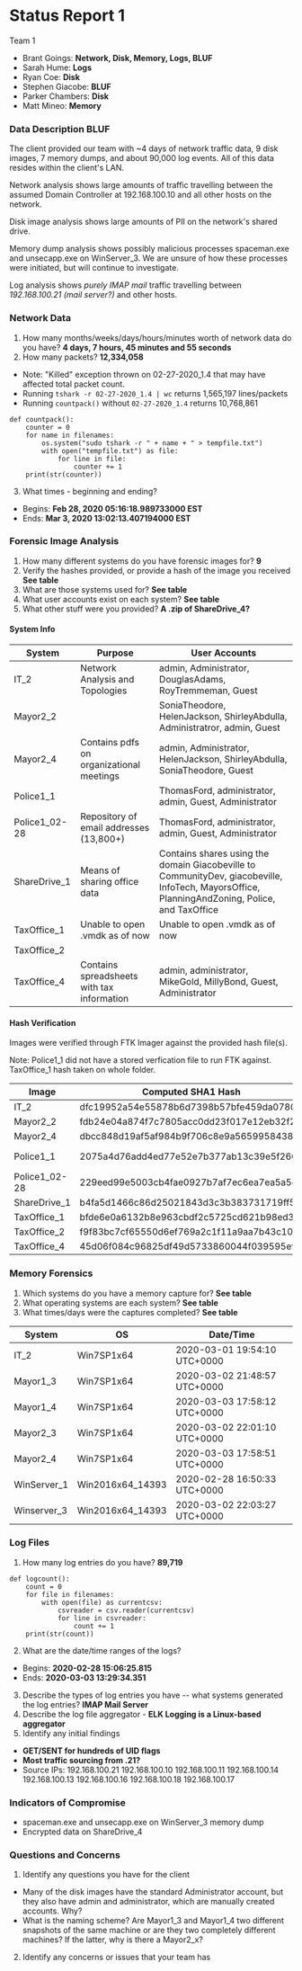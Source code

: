 # Status Report 1
Team 1
  - Brant Goings: **Network, Disk, Memory, Logs, BLUF**
  - Sarah Hume: **Logs**
  - Ryan Coe: **Disk**
  - Stephen Giacobe: **BLUF**
  - Parker Chambers: **Disk**
  - Matt Mineo: **Memory**

### Data Description BLUF

The client provided our team with ~4 days of network traffic data, 9 disk images, 7 memory dumps, and about 90,000 log events. All of this data resides within the client's LAN.

Network analysis shows large amounts of traffic travelling between the assumed Domain Controller at 192.168.100.10 and all other hosts on the network.

Disk image analysis shows large amounts of PII on the network's shared drive.

Memory dump analysis shows possibly malicious processes spaceman.exe and unsecapp.exe on WinServer_3. We are unsure of how these processes were initiated, but will continue to investigate.

Log analysis shows _purely IMAP mail_ traffic travelling between _192.168.100.21 (mail server?)_ and other hosts.

### Network Data
1. How many months/weeks/days/hours/minutes worth of network data do you have? **4 days, 7 hours, 45 minutes and 55 seconds**
2. How many packets? **12,334,058**
  - Note: "Killed" exception thrown on 02-27-2020_1.4 that may have affected total packet count.
  - Running `tshark -r 02-27-2020_1.4 | wc` returns 1,565,197 lines/packets
  - Running `countpack()` without `02-27-2020_1.4` returns 10,768,861
  ```
  def countpack():
      counter = 0
      for name in filenames:
          os.system("sudo tshark -r " + name + " > tempfile.txt")
          with open("tempfile.txt") as file:
              for line in file:
                  counter += 1
      print(str(counter))
  ```
3. What times - beginning and ending?
  - Begins: **Feb 28, 2020 05:16:18.989733000 EST**
  - Ends: **Mar 3, 2020 13:02:13.407194000 EST**

### Forensic Image Analysis
1. How many different systems do you have forensic images for? **9**
2. Verify the hashes provided, or provide a hash of the image you received **See table**
3. What are those systems used for? **See table**
4. What user accounts exist on each system? **See table**
5. What other stuff were you provided? **A .zip of ShareDrive_4?**

#### System Info

System        | Purpose                                 | User Accounts                                    
------------- | --------------------------------------- | ------------------------------------------------
IT_2          | Network Analysis and Topologies         | admin, Administrator, DouglasAdams, RoyTremmeman, Guest
Mayor2_2      |                                         | SoniaTheodore, HelenJackson, ShirleyAbdulla, Administratror, admin, Guest
Mayor2_4      | Contains pdfs on organizational meetings| admin, Administrator, HelenJackson, ShirleyAbdulla, SoniaTheodore, Guest
Police1_1     |                                         | ThomasFord, administrator, admin, Guest, Administrator
Police1_02-28 | Repository of email addresses (13,800+) | ThomasFord, administrator, admin, Guest, Administrator
ShareDrive_1  | Means of sharing office data            | Contains shares using the domain Giacobeville to CommunityDev, giacobeville, InfoTech, MayorsOffice, PlanningAndZoning, Police, and TaxOffice
TaxOffice_1   | Unable to open .vmdk as of now          | Unable to open .vmdk as of now
TaxOffice_2   |                                         |
TaxOffice_4   | Contains spreadsheets with tax information| admin, administrator, MikeGold, MillyBond, Guest, Administrator

#### Hash Verification

Images were verified through FTK Imager against the provided hash file(s).

Note: Police1_1 did not have a stored verfication file to run FTK against. TaxOffice_1 hash taken on whole folder.

Image         | Computed SHA1 Hash                       | Verified
------------- | ---------------------------------------- | --------
IT_2          | dfc19952a54e55878b6d7398b57bfe459da0780c | Yes
Mayor2_2      | fdb24e04a874f7c7805acc0dd23f017e12eb32f2 | Yes
Mayor2_4      | dbcc848d19af5af984b9f706c8e9a56599584387 | Yes
Police1_1     | 2075a4d76add4ed77e52e7b377ab13c39e5f2600 | Claims Mismatch
Police1_02-28 | 229eed99e5003cb4fae0927b7af7ec6ea7ea5a5d | Yes
ShareDrive_1  | b4fa5d1466c86d25021843d3c3b383731719ff5d | Yes
TaxOffice_1   | bfde6e0a6132b8e963cbdf2c5725cd621b98ed3f | N/A
TaxOffice_2   | f9f83bc7cf65550d6ef769a2c1f11a9aa7b43c10 | Yes
TaxOffice_4   | 45d06f084c96825df49d5733860044f039595ef3 | Yes

### Memory Forensics
1. Which systems do you have a memory capture for? **See table**
2. What operating systems are each system? **See table**
3. What times/days were the captures completed? **See table**

System      | OS                | Date/Time
----------- | ----------------- | ---------
IT_2        | Win7SP1x64        | 2020-03-01 19:54:10 UTC+0000
Mayor1_3    | Win7SP1x64        | 2020-03-02 21:48:57 UTC+0000
Mayor1_4    | Win7SP1x64        | 2020-03-03 17:58:12 UTC+0000
Mayor2_3    | Win7SP1x64        | 2020-03-02 22:01:10 UTC+0000
Mayor2_4    | Win7SP1x64        | 2020-03-03 17:58:51 UTC+0000
WinServer_1 | Win2016x64_14393  | 2020-02-28 16:50:33 UTC+0000
Winserver_3 | Win2016x64_14393  | 2020-03-02 22:03:27 UTC+0000

### Log Files
1. How many log entries do you have? **89,719**
```
def logcount():
    count = 0
    for file in filenames:
        with open(file) as currentcsv:
            csvreader = csv.reader(currentcsv)
            for line in csvreader:
                count += 1
    print(str(count))
```
2. What are the date/time ranges of the logs?
  - Begins: **2020-02-28 15:06:25.815**
  - Ends: **2020-03-03 13:29:34.351**
3. Describe the types of log entries you have -- what systems generated the log entries? **IMAP Mail Server**
4. Describe the log file aggregator - **ELK Logging is a Linux-based aggregator**
5. Identify any initial findings
  - **GET/SENT for hundreds of UID flags**
  - **Most traffic sourcing from .21?**
  - Source IPs:
192.168.100.21
192.168.100.10
192.168.100.11
192.168.100.14
192.168.100.13
192.168.100.16
192.168.100.18
192.168.100.17

### Indicators of Compromise
  - spaceman.exe and unsecapp.exe on WinServer_3 memory dump
  - Encrypted data on ShareDrive_4

### Questions and Concerns
1. Identify any questions you have for the client
  - Many of the disk images have the standard Administrator account, but they also have admin and administrator, which are manually created accounts. Why?
  - What is the naming scheme? Are Mayor1_3 and Mayor1_4 two different snapshots of the same machine or are they two completely different machines? If the latter, why is there a Mayor2_x?
2. Identify any concerns or issues that your team has
